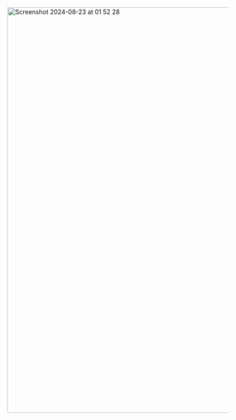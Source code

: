 <img width="924" alt="Screenshot 2024-08-23 at 01 52 28" src="https://github.com/user-attachments/assets/090b508e-f908-4df4-a25f-e5bb5e83e680">
